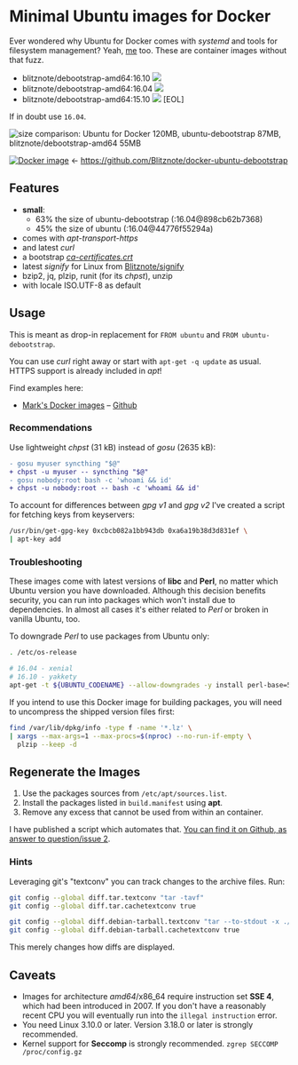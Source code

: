 Minimal Ubuntu images for Docker
================================

Ever wondered why Ubuntu for Docker comes with *systemd* and tools for filesystem management?
Yeah, [me](https://twitter.com/murmosh) too.
These are container images without that fuzz.

* blitznote/debootstrap-amd64:16.10 [![](https://images.microbadger.com/badges/image/blitznote/debootstrap-amd64:16.10.svg)](http://microbadger.com/images/blitznote/debootstrap-amd64 "Get your own image badge on microbadger.com")
* blitznote/debootstrap-amd64:16.04 [![](https://images.microbadger.com/badges/image/blitznote/debootstrap-amd64:16.04.svg)](http://microbadger.com/images/blitznote/debootstrap-amd64 "Get your own image badge on microbadger.com")
* blitznote/debootstrap-amd64:15.10 [![](https://images.microbadger.com/badges/image/blitznote/debootstrap-amd64:15.10.svg)](http://microbadger.com/images/blitznote/debootstrap-amd64 "Get your own image badge on microbadger.com") [EOL]

If in doubt use `16.04`.

![size comparison: Ubuntu for Docker 120MB, ubuntu-debootstrap 87MB, blitznote/debootstrap-amd64 55MB](https://rawgit.com/Blitznote/docker-ubuntu-debootstrap/master/ubuntu-for-Docker-sizes.svg)

[![Docker image](https://img.shields.io/badge/Docker-blitznote%2Fdebootstrap-blue.svg)](https://hub.docker.com/r/blitznote/debootstrap-amd64/) ← https://github.com/Blitznote/docker-ubuntu-debootstrap

Features
--------

* **small**:
  * 63% the size of ubuntu-debootstrap (:16.04@898cb62b7368)
  * 45% the size of ubuntu (:16.04@44776f55294a)
* comes with *apt-transport-https*
* and latest *curl*
* a bootstrap *[ca-certificates.crt](https://github.com/wmark/docker-curl/blob/master/ca-certificates.crt)*
* latest *signify* for Linux from [Blitznote/signify](https://github.com/Blitznote/signify)
* bzip2, jq, plzip, runit (for its *chpst*), unzip
* with locale ISO.UTF-8 as default

Usage
-----

This is meant as drop-in replacement for ```FROM ubuntu``` and ```FROM ubuntu-debootstrap```.

You can use *curl* right away or start with ```apt-get -q update``` as usual.
HTTPS support is already included in *apt*!

Find examples here:

* [Mark's Docker images](https://hub.docker.com/u/wmark/) – [Github](https://github.com/search?q=user%3Awmark+docker-)

### Recommendations

Use lightweight *chpst* (31 kB) instead of *gosu* (2635 kB):

```diff
- gosu myuser syncthing "$@"
+ chpst -u myuser -- syncthing "$@"
- gosu nobody:root bash -c 'whoami && id'
+ chpst -u nobody:root -- bash -c 'whoami && id'
```

To account for differences between *gpg v1* and *gpg v2*
I've created a script for fetching keys from keyservers:

```bash
/usr/bin/get-gpg-key 0xcbcb082a1bb943db 0xa6a19b38d3d831ef \
| apt-key add
```

### Troubleshooting

These images come with latest versions of **libc** and **Perl**, no matter which
Ubuntu version you have downloaded.
Although this decision benefits security, you can run into packages which won't install due to dependencies.
In almost all cases it's either related to *Perl* or broken in vanilla Ubuntu, too.

To downgrade *Perl* to use packages from Ubuntu only:

```bash
. /etc/os-release

# 16.04 - xenial
# 16.10 - yakkety
apt-get -t ${UBUNTU_CODENAME} --allow-downgrades -y install perl-base=5.22*
```

If you intend to use this Docker image for building packages, you will need to uncompress
the shipped version files first:

```bash
find /var/lib/dpkg/info -type f -name '*.lz' \
| xargs --max-args=1 --max-procs=$(nproc) --no-run-if-empty \
  plzip --keep -d
```

Regenerate the Images
---------------------

1. Use the packages sources from `/etc/apt/sources.list`.
2. Install the packages listed in `build.manifest` using **apt**.
3. Remove any excess that cannot be used from within an container.

I have published a script which automates that.
[You can find it on Github, as answer to question/issue 2](https://github.com/Blitznote/docker-ubuntu-debootstrap/issues/2#issuecomment-256456602).

### Hints

Leveraging git's "textconv" you can track changes to the archive files. Run:

```bash
git config --global diff.tar.textconv "tar -tavf"
git config --global diff.tar.cachetextconv true

git config --global diff.debian-tarball.textconv "tar --to-stdout -x ./var/lib/dpkg/available -f"
git config --global diff.debian-tarball.cachetextconv true
```

This merely changes how diffs are displayed.

Caveats
-------

* Images for architecture *amd64*/x86_64 require instruction set **SSE 4**, which had been introduced in 2007.
  If you don't have a reasonably recent CPU you will eventually run into the `illegal instruction` error.
* You need Linux 3.10.0 or later. Version 3.18.0 or later is strongly recommended.
* Kernel support for **Seccomp** is strongly recommended.
  `zgrep SECCOMP /proc/config.gz`
